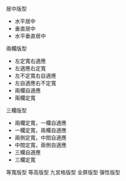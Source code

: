 居中版型
- 水平居中
- 垂直居中
- 水平垂直居中

兩欄版型
- 左定寬右適應
- 左適應右定寬
- 左不定寬右自適應
- 左自適應右不定寬
- 兩欄自適應
- 兩欄定寬

三欄版型
- 兩欄定寬，一欄自適應
- 一欄定寬，兩欄自適應
- 兩側定寬，中間自適應
- 中間定寬，兩側自適應
- 三欄自適應
- 三欄定寬

等寬版型
等高版型
九宮格版型
全屏版型
彈性版型